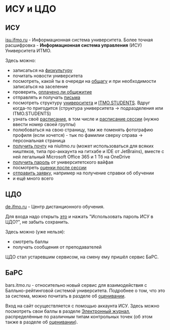 # ИСУ и ЦДО

## ИСУ

[isu.ifmo.ru](isu.ifmo.ru) - Информационная система университета. Более точная расшифровка - **Информационная система управления** (ИСУ) Университета ИТМО.

Здесь можно:
- записаться на [физкультуру](https://isu.ifmo.ru/pls/apex/f?p=2153:15:108924010819959)
- почитать новости университета
- посмотреть, какой ты в очереди на [общагу](https://isu.ifmo.ru/pls/apex/f?p=2149:22:108924010819959::NO::P22_LIST:5) и при необходимости записаться на заселение
- проверить, [оплачено ли общежитие](https://isu.ifmo.ru/pls/apex/f?p=2149:23:108924010819959::NO::P23_LIST:5)
- отправлять и получать [письма](https://isu.ifmo.ru/pls/apex/f?p=2002:3:101825569225030::NO:RP:P3_REGION_ID,MESSAGE:inbox,)
- посмотреть структуру [университета](https://isu.ifmo.ru/pls/apex/f?p=2143:10:108924010819959::NO:RP:LIST_STR_STR_ID:1) и [ITMO.STUDENTS](https://isu.ifmo.ru/pls/apex/f?p=2143:10:108924010819959::NO:RP:LIST_STR_STR_ID:30). Вдруг когда-то пригодится (структура университета -> подразделения или ITMO.STUDENTS)
- узнать своё [расписание](https://isu.ifmo.ru/pls/apex/f?p=2143:15:108924010819959::NO::SCH,SCH_SEARCH,SCH_TYPE,SCH_WEEK,SCH_ID,SCH_FOUND:1), в том числе и [расписание сессии](https://isu.ifmo.ru/pls/apex/f?p=2143:15:108924010819959::NO::SCH,SCH_SEARCH,SCH_TYPE,SCH_ID,SCH_FOUND:2,,1,,TRUE) (нужно ввести номер своей группы)
- полюбоваться на свою страницу, там же поменять фотографию профиля (если хочется) - тык по фамилии сверху справа -> персональная страница
- [получить почту](https://isu.ifmo.ru/pls/apex/f?p=2156:5:108924010819959::NO:RP:) на niuitmo.ru (может использоваться для всяких ништяков, типа про-аккаунта на гитхабе и IDE от JetBrains), вместе с ней легальный Microsoft Office 365 и 1 Тб на OneDrive
- [получить пароль](https://isu.ifmo.ru/pls/apex/f?p=2156:6:108924010819959::NO:RP:) от университетского вайфая
- посмотреть [оценки после сессии](https://isu.ifmo.ru/pls/apex/f?p=2437:110:105047200289168::NO::)
- [отправить заявку](https://isu.ifmo.ru/pls/apex/f?p=2010:1:108924010819959), например на получение справки об обучении
- и ещё много всего

## ЦДО

[de.ifmo.ru](de.ifmo.ru) - Центр дистанционного обучения.

Для входа надо открыть [это](https://isu.ifmo.ru/pls/apex/f?p=2156:1:108924010819959) и нажать "Использовать пароль ИСУ в ЦДО?", не забыть сохранить.

Здесь можно (уже нельзя):
- смотреть баллы 
- получать сообщения от преподавателей

ЦДО стал устаревшим сервисом, на смену ему пришёл сервис БаРС.

## БаРС

bars.itmo.ru - относительно новый сервис для взаимодействия с Балльно-рейтинговой системой университета. Подробнее о том, что это за система, можно почитать в разделе об [оценивании](https://github.com/whytrall/itmo-faq/blob/master/study/evaluation.md).

Вход на сайт осуществляется с помощью аккаунта ИСУ. Здесь можно посмотреть свои баллы в разделе [Электронный журнал](https://bars.itmo.ru/bars/journal/), распределённые по различным типам контрольных точек (об этом также в разделе об [оценивании](https://github.com/whytrall/itmo-faq/blob/master/study/evaluation.md)).